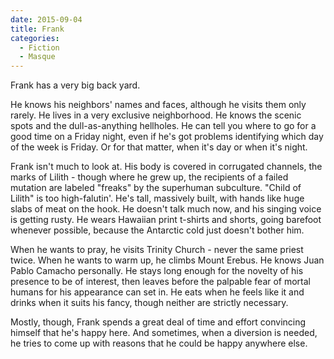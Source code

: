 ```yaml
---
date: 2015-09-04
title: Frank
categories:
  - Fiction
  - Masque
---
```


Frank has a very big back yard.

<!-- more -->

He knows his neighbors' names and faces, although he visits them only rarely. He lives in a very exclusive neighborhood. He knows the scenic spots and the dull-as-anything hellholes. He can tell you where to go for a good time on a Friday night, even if he's got problems identifying which day of the week is Friday. Or for that matter, when it's day or when it's night.

Frank isn't much to look at. His body is covered in corrugated channels, the marks of Lilith - though where he grew up, the recipients of a failed mutation are labeled "freaks" by the superhuman subculture. "Child of Lilith" is too high-falutin'. He's tall, massively built, with hands like huge slabs of meat on the hook. He doesn't talk much now, and his singing voice is getting rusty. He wears Hawaiian print t-shirts and shorts, going barefoot whenever possible, because the Antarctic cold just doesn't bother him.

When he wants to pray, he visits Trinity Church - never the same priest twice. When he wants to warm up, he climbs Mount Erebus. He knows Juan Pablo Camacho personally. He stays long enough for the novelty of his presence to be of interest, then leaves before the palpable fear of mortal humans for his appearance can set in. He eats when he feels like it and drinks when it suits his fancy, though neither are strictly necessary.

Mostly, though, Frank spends a great deal of time and effort convincing himself that he's happy here. And sometimes, when a diversion is needed, he tries to come up with reasons that he could be happy anywhere else.
